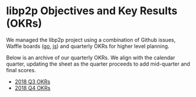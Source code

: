 # libp2p Objectives and Key Results (OKRs)

We managed the libp2p project using a combination of Github issues, Waffle boards ([go](https://waffle.io/libp2p/go-libp2p), [js](https://waffle.io/libp2p/js-libp2p)) and quarterly OKRs for higher level planning.

Below is an archive of our quarterly OKRs.  We align with the calendar quarter, updating the sheet as the quarter proceeds to add mid-quarter and final scores.
 - [2018 Q3 OKRs](https://docs.google.com/spreadsheets/d/1HTXfgR5FyPTFhsTkFPRThkeMvHvCgJOaAs7BSl_vQ_0/edit)
 - [2018 Q4 OKRs](https://docs.google.com/spreadsheets/d/1BYwmbVicgo6_tOHAbgiUXWge8Ej0qR1M_gAUulazmrg/edit)

